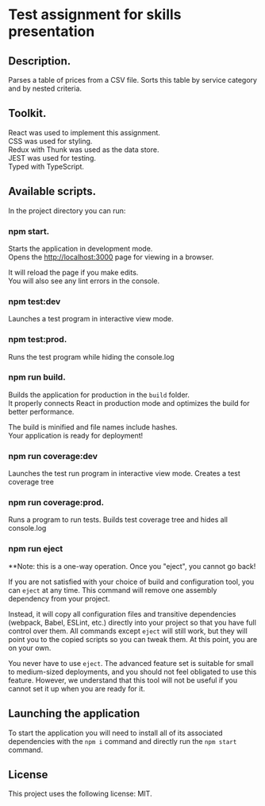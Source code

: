 # Test assignment for skills presentation

## Description.

Parses a table of prices from a CSV file. Sorts this table by service category and by nested criteria.

## Toolkit.

React was used to implement this assignment.\
CSS was used for styling.\
Redux with Thunk was used as the data store.\
JEST was used for testing.\
Typed with TypeScript.

## Available scripts.

In the project directory you can run:

### npm start.

Starts the application in development mode.\
Opens the [http://localhost:3000](http://localhost:3000) page for viewing in a browser.

It will reload the page if you make edits.\
You will also see any lint errors in the console.

### npm test:dev

Launches a test program in interactive view mode.

### npm test:prod.

Runs the test program while hiding the console.log

### npm run build.

Builds the application for production in the `build` folder.\
It properly connects React in production mode and optimizes the build for better performance.

The build is minified and file names include hashes.\
Your application is ready for deployment!

### npm run coverage:dev

Launches the test run program in interactive view mode.
Creates a test coverage tree

### npm run coverage:prod.

Runs a program to run tests. Builds test coverage tree and hides all console.log

### npm run eject

\*\*Note: this is a one-way operation. Once you "eject", you cannot go back!

If you are not satisfied with your choice of build and configuration tool, you can `eject` at any time. This command will remove one assembly dependency from your project.

Instead, it will copy all configuration files and transitive dependencies (webpack, Babel, ESLint, etc.) directly into your project so that you have full control over them. All commands except `eject` will still work, but they will point you to the copied scripts so you can tweak them. At this point, you are on your own.

You never have to use `eject`. The advanced feature set is suitable for small to medium-sized deployments, and you should not feel obligated to use this feature. However, we understand that this tool will not be useful if you cannot set it up when you are ready for it.

## Launching the application

To start the application you will need to install all of its associated dependencies with the `npm i` command and directly run the `npm start` command.

## License

This project uses the following license: MIT.
